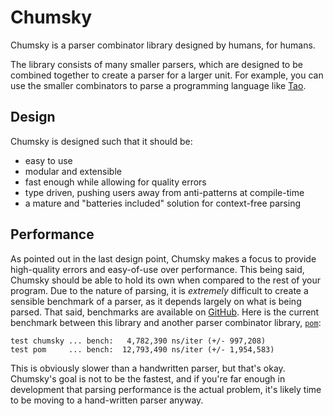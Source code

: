 # Chumsky

Chumsky is a parser combinator library designed by humans, for humans.

The library consists of many smaller parsers, which are designed to be combined
together to create a parser for a larger unit. For example, you can use the
smaller combinators to parse a programming language like [Tao](https://github.com/zesterer/tao).

## Design

Chumsky is designed such that it should be:

* easy to use
* modular and extensible
* fast enough while allowing for quality errors
* type driven, pushing users away from anti-patterns at compile-time
* a mature and "batteries included" solution for context-free parsing

## Performance

As pointed out in the last design point, Chumsky makes a focus to provide
high-quality errors and easy-of-use over performance. This being said, Chumsky
should be able to hold its own when compared to the rest of your program. Due to
the nature of parsing, it is _extremely_ difficult to create a sensible benchmark 
of a parser, as it depends largely on what is being parsed. That said, benchmarks are
available on [GitHub](https://github.com/zesterer/chumsky/blob/main/benches/). 
Here is the current benchmark between this library and another parser combinator
library, [`pom`](https://github.com/J-F-Liu/pom):

```
test chumsky ... bench:   4,782,390 ns/iter (+/- 997,208)
test pom     ... bench:  12,793,490 ns/iter (+/- 1,954,583)
```

This is obviously slower than a handwritten parser, but that's okay. Chumsky's
goal is not to be the fastest, and if you're far enough in development that
parsing performance is the actual problem, it's likely time to be moving to a
hand-written parser anyway.
